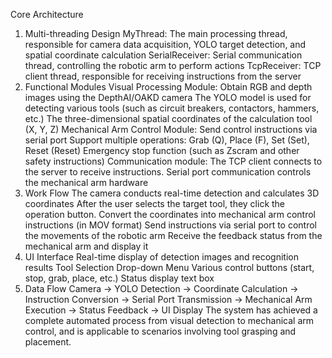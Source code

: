 Core Architecture
1. Multi-threading Design
MyThread: The main processing thread, responsible for camera data acquisition, YOLO target detection, and spatial coordinate calculation 
SerialReceiver: Serial communication thread, controlling the robotic arm to perform actions 
TcpReceiver: TCP client thread, responsible for receiving instructions from the server 
2. Functional Modules
Visual Processing Module: 
Obtain RGB and depth images using the DepthAI/OAKD camera 
The YOLO model is used for detecting various tools (such as circuit breakers, contactors, hammers, etc.) 
The three-dimensional spatial coordinates of the calculation tool (X, Y, Z) 
Mechanical Arm Control Module: 
Send control instructions via serial port 
Support multiple operations: Grab (Q), Place (F), Set (Set), Reset (Reset) 
Emergency stop function (such as Zscram and other safety instructions) 
Communication module: 
The TCP client connects to the server to receive instructions. 
Serial port communication controls the mechanical arm hardware 
3. Work Flow
The camera conducts real-time detection and calculates 3D coordinates 
After the user selects the target tool, they click the operation button. 
Convert the coordinates into mechanical arm control instructions (in MOV format) 
Send instructions via serial port to control the movements of the robotic arm 
Receive the feedback status from the mechanical arm and display it 
4. UI Interface
Real-time display of detection images and recognition results 
Tool Selection Drop-down Menu 
Various control buttons (start, stop, grab, place, etc.) 
Status display text box 
5. Data Flow
Camera → YOLO Detection → Coordinate Calculation → Instruction Conversion → Serial Port Transmission → Mechanical Arm Execution → Status Feedback → UI Display 
The system has achieved a complete automated process from visual detection to mechanical arm control, and is applicable to scenarios involving tool grasping and placement.
